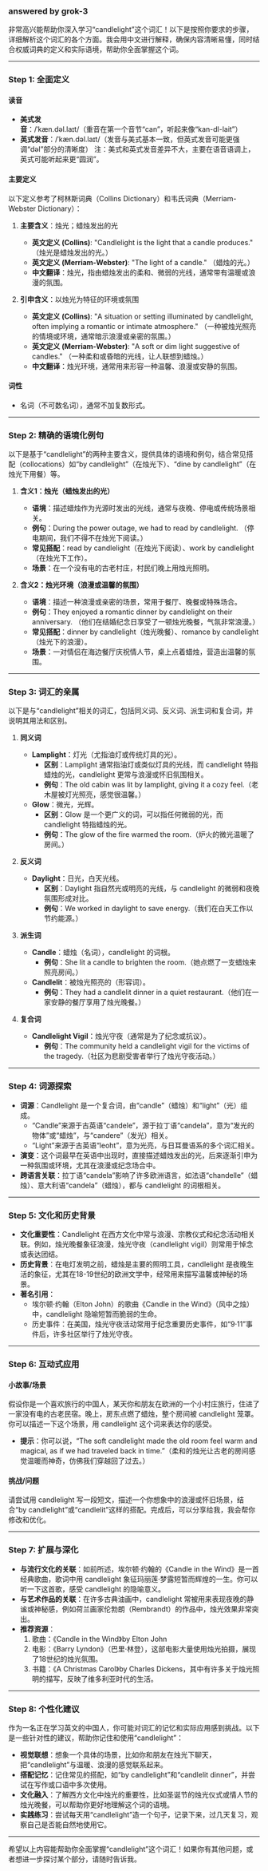 ### answered by grok-3
非常高兴能帮助你深入学习“candlelight”这个词汇！以下是按照你要求的步骤，详细解析这个词汇的各个方面。我会用中文进行解释，确保内容清晰易懂，同时结合权威词典的定义和实际语境，帮助你全面掌握这个词。

---

### Step 1: 全面定义
#### 读音
- **美式发音**：/ˈkæn.dəl.laɪt/（重音在第一个音节“can”，听起来像“kan-dl-lait”）
- **英式发音**：/ˈkæn.dəl.laɪt/（发音与美式基本一致，但英式发音可能更强调“dəl”部分的清晰度）
注：美式和英式发音差异不大，主要在语音语调上，英式可能听起来更“圆润”。

#### 主要定义
以下定义参考了柯林斯词典（Collins Dictionary）和韦氏词典（Merriam-Webster Dictionary）：
1. **主要含义**：烛光；蜡烛发出的光
   - **英文定义 (Collins)**: "Candlelight is the light that a candle produces."
     （烛光是蜡烛发出的光。）
   - **英文定义 (Merriam-Webster)**: "The light of a candle."
     （蜡烛的光。）
   - **中文翻译**：烛光，指由蜡烛发出的柔和、微弱的光线，通常带有温暖或浪漫的氛围。
   
2. **引申含义**：以烛光为特征的环境或氛围
   - **英文定义 (Collins)**: "A situation or setting illuminated by candlelight, often implying a romantic or intimate atmosphere."
     （一种被烛光照亮的情境或环境，通常暗示浪漫或亲密的氛围。）
   - **英文定义 (Merriam-Webster)**: "A soft or dim light suggestive of candles."
     （一种柔和或昏暗的光线，让人联想到蜡烛。）
   - **中文翻译**：烛光环境，通常用来形容一种温馨、浪漫或安静的氛围。

#### 词性
- 名词（不可数名词），通常不加复数形式。

---

### Step 2: 精确的语境化例句
以下是基于“candlelight”的两种主要含义，提供具体的语境和例句，结合常见搭配（collocations）如“by candlelight”（在烛光下）、“dine by candlelight”（在烛光下用餐）等。

1. **含义1：烛光（蜡烛发出的光）**
   - **语境**：描述蜡烛作为光源时发出的光线，通常与夜晚、停电或传统场景相关。
   - **例句**：During the power outage, we had to read by candlelight.
     （停电期间，我们不得不在烛光下阅读。）
   - **常见搭配**：read by candlelight（在烛光下阅读）、work by candlelight（在烛光下工作）。
   - **场景**：在一个没有电的古老村庄，村民们晚上用烛光照明。

2. **含义2：烛光环境（浪漫或温馨的氛围）**
   - **语境**：描述一种浪漫或亲密的场景，常用于餐厅、晚餐或特殊场合。
   - **例句**：They enjoyed a romantic dinner by candlelight on their anniversary.
     （他们在结婚纪念日享受了一顿烛光晚餐，气氛非常浪漫。）
   - **常见搭配**：dinner by candlelight（烛光晚餐）、romance by candlelight（烛光下的浪漫）。
   - **场景**：一对情侣在海边餐厅庆祝情人节，桌上点着蜡烛，营造出温馨的氛围。

---

### Step 3: 词汇的亲属
以下是与“candlelight”相关的词汇，包括同义词、反义词、派生词和复合词，并说明其用法和区别。

1. **同义词**
   - **Lamplight**：灯光（尤指油灯或传统灯具的光）。
     - **区别**：Lamplight 通常指油灯或类似灯具的光线，而 candlelight 特指蜡烛的光，candlelight 更常与浪漫或怀旧氛围相关。
     - **例句**：The old cabin was lit by lamplight, giving it a cozy feel.（老木屋被灯光照亮，感觉很温馨。）
   - **Glow**：微光，光辉。
     - **区别**：Glow 是一个更广义的词，可以指任何微弱的光，而 candlelight 特指蜡烛的光。
     - **例句**：The glow of the fire warmed the room.（炉火的微光温暖了房间。）

2. **反义词**
   - **Daylight**：日光，白天光线。
     - **区别**：Daylight 指自然光或明亮的光线，与 candlelight 的微弱和夜晚氛围形成对比。
     - **例句**：We worked in daylight to save energy.（我们在白天工作以节约能源。）

3. **派生词**
   - **Candle**：蜡烛（名词），candlelight 的词根。
     - **例句**：She lit a candle to brighten the room.（她点燃了一支蜡烛来照亮房间。）
   - **Candlelit**：被烛光照亮的（形容词）。
     - **例句**：They had a candlelit dinner in a quiet restaurant.（他们在一家安静的餐厅享用了烛光晚餐。）

4. **复合词**
   - **Candlelight Vigil**：烛光守夜（通常是为了纪念或抗议）。
     - **例句**：The community held a candlelight vigil for the victims of the tragedy.（社区为悲剧受害者举行了烛光守夜活动。）

---

### Step 4: 词源探索
- **词源**：Candlelight 是一个复合词，由“candle”（蜡烛）和“light”（光）组成。
  - “Candle”来源于古英语“candele”，源于拉丁语“candela”，意为“发光的物体”或“蜡烛”，与“candere”（发光）相关。
  - “Light”来源于古英语“leoht”，意为光亮，与日耳曼语系的多个词汇相关。
- **演变**：这个词最早在英语中出现时，直接描述蜡烛发出的光，后来逐渐引申为一种氛围或环境，尤其在浪漫或纪念场合中。
- **跨语言关联**：拉丁语“candela”影响了许多欧洲语言，如法语“chandelle”（蜡烛）、意大利语“candela”（蜡烛），都与 candlelight 的词根相关。

---

### Step 5: 文化和历史背景
- **文化重要性**：Candlelight 在西方文化中常与浪漫、宗教仪式和纪念活动相关联。例如，烛光晚餐象征浪漫，烛光守夜（candlelight vigil）则常用于悼念或表达团结。
- **历史背景**：在电灯发明之前，蜡烛是主要的照明工具，candlelight 是夜晚生活的象征，尤其在18-19世纪的欧洲文学中，经常用来描写温馨或神秘的场景。
- **著名引用**：
  - 埃尔顿·约翰（Elton John）的歌曲《Candle in the Wind》（风中之烛）中，candlelight 隐喻短暂而脆弱的生命。
  - 历史事件：在美国，烛光守夜活动常用于纪念重要历史事件，如“9·11”事件后，许多社区举行了烛光守夜。

---

### Step 6: 互动式应用
#### 小故事/场景
假设你是一个喜欢旅行的中国人，某天你和朋友在欧洲的一个小村庄旅行，住进了一家没有电的古老民宿。晚上，房东点燃了蜡烛，整个房间被 candlelight 笼罩。你可以描述一下这个场景，用 candlelight 这个词来表达你的感受。
- **提示**：你可以说，“The soft candlelight made the old room feel warm and magical, as if we had traveled back in time.”（柔和的烛光让古老的房间感觉温暖而神奇，仿佛我们穿越回了过去。）

#### 挑战/问题
请尝试用 candlelight 写一段短文，描述一个你想象中的浪漫或怀旧场景，结合“by candlelight”或“candlelit”这样的搭配。完成后，可以分享给我，我会帮你修改和优化。

---

### Step 7: 扩展与深化
- **与流行文化的关联**：如前所述，埃尔顿·约翰的《Candle in the Wind》是一首经典歌曲，歌词中用 candlelight 象征玛丽莲·梦露短暂而辉煌的一生。你可以听一下这首歌，感受 candlelight 的隐喻意义。
- **与艺术作品的关联**：在许多古典油画中，candlelight 常被用来表现夜晚的静谧或神秘感，例如荷兰画家伦勃朗（Rembrandt）的作品中，烛光效果非常突出。
- **推荐资源**：
  1. 歌曲：《Candle in the Wind》by Elton John
  2. 电影：《Barry Lyndon》（巴里·林登），这部电影大量使用烛光拍摄，展现了18世纪的烛光氛围。
  3. 书籍：《A Christmas Carol》by Charles Dickens，其中有许多关于烛光照明的描写，反映了维多利亚时代的生活。

---

### Step 8: 个性化建议
作为一名正在学习英文的中国人，你可能对词汇的记忆和实际应用感到挑战。以下是一些针对性的建议，帮助你记住和使用“candlelight”：
- **视觉联想**：想象一个具体的场景，比如你和朋友在烛光下聊天，把“candlelight”与温暖、浪漫的感觉联系起来。
- **搭配记忆**：记住常见的搭配，如“by candlelight”和“candlelit dinner”，并尝试在写作或口语中多次使用。
- **文化融入**：了解西方文化中烛光的重要性，比如圣诞节的烛光仪式或情人节的烛光晚餐，可以帮助你更好地理解这个词的语境。
- **实践练习**：尝试每天用“candlelight”造一个句子，记录下来，过几天复习，观察自己是否能自然地使用它。

---

希望以上内容能帮助你全面掌握“candlelight”这个词汇！如果你有其他问题，或者想进一步探讨某个部分，请随时告诉我。